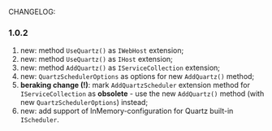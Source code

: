 ﻿CHANGELOG:

### 1.0.2

1. new: method `UseQuartz()` as `IWebHost` extension;
2. new: method `UseQuartz()` as `IHost` extension;
2. new: method `AddQuartz()` as `IServiceCollection` extension;
2. new: `QuartzSchedulerOptions` as options for new `AddQuartz()` method;
2. **beraking change (!)**: mark `AddQuartzScheduler` extension method for `IServiceCollection` as **obsolete** - use the new `AddQuartz()` method (with new `QuartzSchedulerOptions`) instead;
2. new: add support of InMemory-configuration for Quartz built-in `IScheduler`.